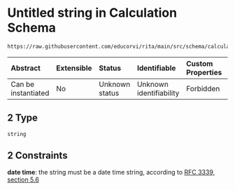# Untitled string in Calculation Schema

```txt
https://raw.githubusercontent.com/educorvi/rita/main/src/schema/calculation.json#/properties/parameters/items/oneOf/2
```

| Abstract            | Extensible | Status         | Identifiable            | Custom Properties | Additional Properties | Access Restrictions | Defined In                                                                     |
| :------------------ | :--------- | :------------- | :---------------------- | :---------------- | :-------------------- | :------------------ | :----------------------------------------------------------------------------- |
| Can be instantiated | No         | Unknown status | Unknown identifiability | Forbidden         | Allowed               | none                | [calculation.json\*](../../src/schema/calculation.json 'open original schema') |

## 2 Type

`string`

## 2 Constraints

**date time**: the string must be a date time string, according to [RFC 3339, section 5.6](https://tools.ietf.org/html/rfc3339 'check the specification')

